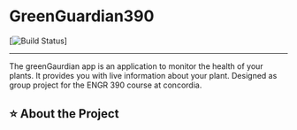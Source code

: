 # GreenGuardian390
[![Build Status](https://img.shields.io/maven-central/v/com.example/greenguardian390.svg)]

-----

The greenGaurdian app is an application to monitor the health of your plants. It provides you with live information about your plant. 
Designed as group project for the ENGR 390 course at concordia. 

## ⭐️ About the Project 
